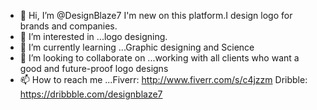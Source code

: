- 👋 Hi, I’m @DesignBlaze7 I'm new on this platform.I design logo for brands and companies.
- 👀 I’m interested in ...logo designing.
- 🌱 I’m currently learning ...Graphic designing and Science
- 💞️ I’m looking to collaborate on ...working with all clients who want a good and future-proof logo designs
- 📫 How to reach me ...Fiverr: http://www.fiverr.com/s/c4jzzm
                        Dribble: https://dribbble.com/designblaze7
                       

<!---
DesignBlaze7/DesignBlaze7 is a ✨ special ✨ repository because its `README.md` (this file) appears on your GitHub profile.
You can click the Preview link to take a look at your changes.
--->
